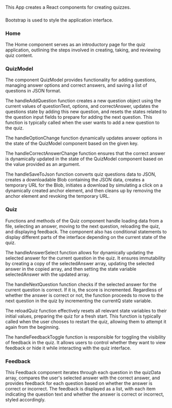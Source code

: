 ###
This App creates a React components for creating quizzes. 

###
Bootstrap is used to style the application interface.

### Home
The Home component serves as an introductory page for the quiz application, outlining the steps involved in creating, taking, and reviewing quiz content.

### QuizModel
The component QuizModel provides functionality for adding questions, managing answer options and correct answers, and saving a list of questions in JSON format. 

The handleAddQuestion function creates a new question object using the current values of questionText, options, and correctAnswer, updates the questions state by adding this new question, and resets the states related to the question input fields to prepare for adding the next question. 
This function is typically called when the user wants to add a new question to the quiz.

The handleOptionChange function dynamically updates answer options in the state of the QuizModel component based on the given key.

The handleCorrectAnswerChange function ensures that the correct answer is dynamically updated in the state of the QuizModel component based on the value provided as an argument.

The handleSaveToJson function converts quiz questions data to JSON, creates a downloadable Blob containing the JSON data, creates a temporary URL for the Blob, initiates a download by simulating a click on a dynamically created anchor element, and then cleans up by removing the anchor element and revoking the temporary URL.

### Quiz
Functions and methods of the Quiz component handle loading data from a file, selecting an answer, moving to the next question, reloading the quiz, and displaying feedback. The component also has conditional statements to display different parts of the interface depending on the current state of the quiz.

The handleAnswerSelect function allows for dynamically updating the selected answer for the current question in the quiz. It ensures immutability by creating a copy of the selectedAnswer array, updating the selected answer in the copied array, and then setting the state variable selectedAnswer with the updated array.

The handleNextQuestion function checks if the selected answer for the current question is correct. If it is, the score is incremented. Regardless of whether the answer is correct or not, the function proceeds to move to the next question in the quiz by incrementing the currentQ state variable.

The reloadQuiz function effectively resets all relevant state variables to their initial values, preparing the quiz for a fresh start. This function is typically called when the user chooses to restart the quiz, allowing them to attempt it again from the beginning.

The handleFeedbackToggle function is responsible for toggling the visibility of feedback in the quiz. It allows users to control whether they want to view feedback or hide it while interacting with the quiz interface.

### Feedback
This Feedback component iterates through each question in the quizData array, compares the user's selected answer with the correct answer, and provides feedback for each question based on whether the answer is correct or incorrect. The feedback is displayed as a list, with each item indicating the question text and whether the answer is correct or incorrect, styled accordingly.